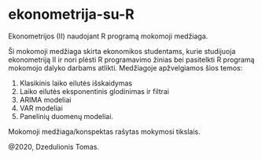 # ekonometrija-su-R
Ekonometrijos (II) naudojant R programą mokomoji medžiaga.

Ši mokomoji medžiaga skirta ekonomikos studentams, kurie studijuoja ekonometriją II ir nori plėsti
R programavimo žinias bei pasitelkti R programą mokomojo dalyko darbams atlikti. Medžiagoje
apžvelgiamos šios temos:
1. Klasikinis laiko eilutės išskaidymas  
2. Laiko eilutės eksponentinis glodinimas ir filtrai  
3. ARIMA modeliai  
4. VAR modeliai  
5. Panelinių duomenų modeliai.

Mokomoji medžiaga/konspektas rašytas mokymosi tikslais.

@2020, Dzedulionis Tomas.
